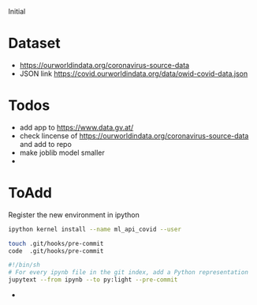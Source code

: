 Initial

# Dataset

- https://ourworldindata.org/coronavirus-source-data
- JSON link https://covid.ourworldindata.org/data/owid-covid-data.json

# Todos





- add app to https://www.data.gv.at/
- check lincense of https://ourworldindata.org/coronavirus-source-data and add to repo
- make joblib model smaller
-


# ToAdd


Register the new environment in ipython
```sh
ipython kernel install --name ml_api_covid --user
```

```sh
touch .git/hooks/pre-commit
code  .git/hooks/pre-commit

#!/bin/sh
# For every ipynb file in the git index, add a Python representation
jupytext --from ipynb --to py:light --pre-commit
```
-